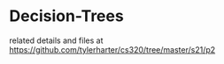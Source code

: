 # Decision-Trees
related details and files at https://github.com/tylerharter/cs320/tree/master/s21/p2
